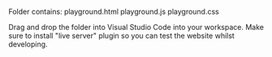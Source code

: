 Folder contains:
playground.html
playground.js
playground.css

Drag and drop the folder into Visual Studio Code into your workspace.
Make sure to install "live server" plugin so you can test the website
whilst developing. 


